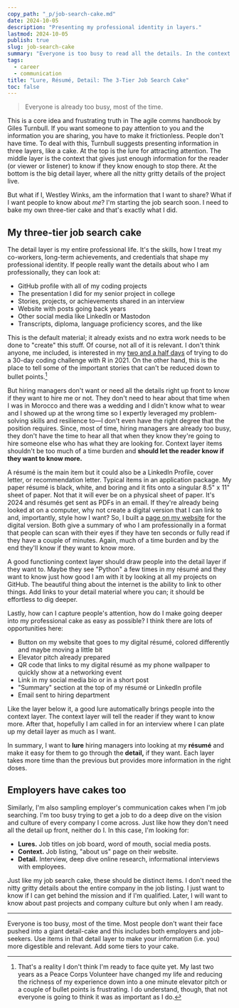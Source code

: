 ```yaml
---
copy_path: "_p/job-search-cake.md"
date: 2024-10-05
description: "Presenting my professional identity in layers."
lastmod: 2024-10-05
publish: true
slug: job-search-cake
summary: "Everyone is too busy to read all the details. In the context of a job search, I have quick lures to draw people into reading my résumé and other material. Here, there are links to all the details of my professional life should anyone want it. Presenting this in layers communicates my professional identity in appropriate, relevant doses. Similarly, employers should have their own three-tier information cakes to tell their company story."
tags:
  - career
  - communication
title: "Lure, Résumé, Detail: The 3-Tier Job Search Cake"
toc: false
---
```


> Everyone is already too busy, most of the time.

This is a core idea and frustrating truth in The agile comms handbook by Giles Turnbull. If you want someone to pay attention to you and the information you are sharing, you have to make it frictionless. People don't have time. To deal with this, Turnbull suggests presenting information in three layers, like a cake. At the top is the lure for attracting attention. The middle layer is the context that gives just enough information for the reader (or viewer or listener) to know if they know enough to stop there. At the bottom is the big detail layer, where all the nitty gritty details of the project live.

But what if I, Westley Winks, am the information that I want to share? What if I want people to know about *me*? I'm starting the job search soon. I need to bake my own three-tier cake and that's exactly what I did.

## My three-tier job search cake

The detail layer is my entire professional life. It's the skills, how I treat my co-workers, long-term achievements, and credentials that shape my professional identity. If people really want the details about who I am professionally, they can look at:

- GitHub profile with all of my coding projects
- The presentation I did for my senior project in college
- Stories, projects, or achievements shared in an interview
- Website with posts going back years
- Other social media like LinkedIn or Mastodon
- Transcripts, diploma, language proficiency scores, and the like

This is the default material; it already exists and no extra work needs to be done to "create" this stuff. Of course, not all of it is relevant. I don't think anyone, me included, is interested in my [two and a half days](https://github.com/Westley-Winks/2021_advent-of-code) of trying to do a 30-day coding challenge with R in 2021. On the other hand, this is the place to tell some of the important stories that can't be reduced down to bullet points.[^1]

But hiring managers don't want or need all the details right up front to know if they want to hire me or not. They don't need to hear about that time when I was in Morocco and there was a wedding and I didn't know what to wear and I showed up at the wrong time so I expertly leveraged my problem-solving skills and resilience to—I don't even have the right degree that the position requires. Since, most of time, hiring managers are already too busy, they don't have the time to hear all that when they know they're going to hire someone else who has what they are looking for. Context layer items shouldn't be too much of a time burden and **should let the reader know if they want to know more.**

A résumé is the main item but it could also be a LinkedIn Profile, cover letter, or recommendation letter. Typical items in an application package. My paper résumé is black, white, and boring and it fits onto a singular 8.5" x 11" sheet of paper. Not that it will ever be on a physical sheet of paper. It's 2024 and résumés get sent as PDFs in an email. If they're already being looked at on a computer, why not create a digital version that I can link to and, importantly, style how I want? So, I built a [page on my website](/cv/) for the digital version. Both give a summary of who I am professionally in a format that people can scan with their eyes if they have ten seconds or fully read if they have a couple of minutes. Again, much of a time burden and by the end they'll know if they want to know more.

A good functioning context layer should draw people into the detail layer if they want to. Maybe they see "Python" a few times in my résumé and they want to know just how good I am with it by looking at all my projects on GitHub. The beautiful thing about the internet is the ability to link to other things. Add links to your detail material where you can; it should be effortless to dig deeper.

Lastly, how can I capture people's attention, how do I make going deeper into my professional cake as easy as possible? I think there are lots of opportunities here:

- Button on my website that goes to my digital résumé, colored differently and maybe moving a little bit
- Elevator pitch already prepared
- QR code that links to my digital résumé as my phone wallpaper to quickly show at a networking event
- Link in my social media bio or in a short post
- "Summary" section at the top of my résumé or LinkedIn profile
- Email sent to hiring department

Like the layer below it, a good lure automatically brings people into the context layer. The context layer will tell the reader if they want to know more. After that, hopefully I am called in for an interview where I can plate up my detail layer as much as I want.

In summary, I want to **lure** hiring managers into looking at my **résumé** and make it easy for them to go through the **detail,** if they want. Each layer takes more time than the previous but provides more information in the right doses.

## Employers have cakes too

Similarly, I'm also sampling employer's communication cakes when I'm job searching. I'm too busy trying to get a job to do a deep dive on the vision and culture of every company I come across. Just like how they don't need all the detail up front, neither do I. In this case, I'm looking for:

- **Lures.** Job titles on job board, word of mouth, social media posts.
- **Context.** Job listing, "about us" page on their website.
- **Detail.** Interview, deep dive online research, informational interviews with employees.

Just like my job search cake, these should be distinct items. I don't need the nitty gritty details about the entire company in the job listing. I just want to know if I can get behind the mission and if I'm qualified. Later, I will want to know about past projects and company culture but only when I am ready.

---

Everyone is too busy, most of the time. Most people don't want their face pushed into a giant detail-cake and this includes both employers and job-seekers. Use items in that detail layer to make your information (i.e. you) more digestible and relevant. Add some tiers to your cake.

[^1]: That's a reality I don't think I'm ready to face quite yet. My last two years as a Peace Corps Volunteer have changed my life and reducing the richness of my experience down into a one minute elevator pitch or a couple of bullet points is frustrating. I do understand, though, that not everyone is going to think it was as important as I do.
